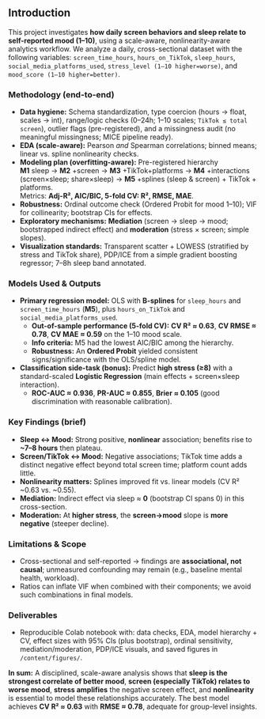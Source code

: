 ## Introduction

This project investigates **how daily screen behaviors and sleep relate to self-reported mood (1–10)**, using a scale-aware, nonlinearity-aware analytics workflow. We analyze a daily, cross-sectional dataset with the following variables: `screen_time_hours`, `hours_on_TikTok`, `sleep_hours`, `social_media_platforms_used`, `stress_level (1–10 higher=worse)`, and `mood_score (1–10 higher=better)`.

### Methodology (end-to-end)
- **Data hygiene:** Schema standardization, type coercion (hours → float, scales → int), range/logic checks (0–24h; 1–10 scales; `TikTok ≤ total screen`), outlier flags (pre-registered), and a missingness audit (no meaningful missingness; MICE pipeline ready).
- **EDA (scale-aware):** Pearson *and* Spearman correlations; binned means; linear vs. spline nonlinearity checks.
- **Modeling plan (overfitting-aware):** Pre-registered hierarchy  
  **M1** sleep → **M2** +screen → **M3** +TikTok+platforms → **M4** +interactions (screen×sleep; share×sleep) → **M5** +splines (sleep & screen) + TikTok + platforms.  
  Metrics: **Adj-R², AIC/BIC, 5-fold CV: R², RMSE, MAE**.
- **Robustness:** Ordinal outcome check (Ordered Probit for mood 1–10); VIF for collinearity; bootstrap CIs for effects.
- **Exploratory mechanisms:** **Mediation** (screen → sleep → mood; bootstrapped indirect effect) and **moderation** (stress × screen; simple slopes).
- **Visualization standards:** Transparent scatter + LOWESS (stratified by stress and TikTok share), PDP/ICE from a simple gradient boosting regressor; 7–8h sleep band annotated.

### Models Used & Outputs
- **Primary regression model:** OLS with **B-splines** for `sleep_hours` and `screen_time_hours` (**M5**), plus `hours_on_TikTok` and `social_media_platforms_used`.  
  - **Out-of-sample performance (5-fold CV):** **CV R² ≈ 0.63**, **CV RMSE ≈ 0.78**, **CV MAE ≈ 0.59** on the 1–10 mood scale.  
  - **Info criteria:** M5 had the lowest AIC/BIC among the hierarchy.  
  - **Robustness:** An **Ordered Probit** yielded consistent signs/significance with the OLS/spline model.
- **Classification side-task (bonus):** Predict **high stress (≥8)** with a standard-scaled **Logistic Regression** (main effects + screen×sleep interaction).  
  - **ROC-AUC ≈ 0.936**, **PR-AUC ≈ 0.855**, **Brier ≈ 0.105** (good discrimination with reasonable calibration).

### Key Findings (brief)
- **Sleep ↔ Mood:** Strong positive, **nonlinear** association; benefits rise to **~7–8 hours** then plateau.  
- **Screen/TikTok ↔ Mood:** Negative associations; TikTok time adds a distinct negative effect beyond total screen time; platform count adds little.  
- **Nonlinearity matters:** Splines improved fit vs. linear models (CV R² ~0.63 vs. ~0.55).  
- **Mediation:** Indirect effect via sleep ≈ **0** (bootstrap CI spans 0) in this cross-section.  
- **Moderation:** At **higher stress**, the **screen→mood** slope is **more negative** (steeper decline).

### Limitations & Scope
- Cross-sectional and self-reported → findings are **associational, not causal**; unmeasured confounding may remain (e.g., baseline mental health, workload).
- Ratios can inflate VIF when combined with their components; we avoid such combinations in final models.

### Deliverables
- Reproducible Colab notebook with: data checks, EDA, model hierarchy + CV, effect sizes with 95% CIs (plus bootstrap), ordinal sensitivity, mediation/moderation, PDP/ICE visuals, and saved figures in `/content/figures/`.

**In sum:** A disciplined, scale-aware analysis shows that **sleep is the strongest correlate of better mood**, **screen (especially TikTok) relates to worse mood**, **stress amplifies** the negative screen effect, and **nonlinearity** is essential to model these relationships accurately. The best model achieves **CV R² ≈ 0.63** with **RMSE ≈ 0.78**, adequate for group-level insights.
